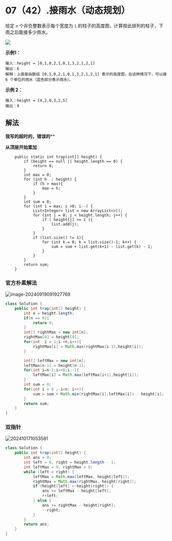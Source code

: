 # 07（42）.接雨水（动态规划）

给定 `n` 个非负整数表示每个宽度为 `1` 的柱子的高度图，计算按此排列的柱子，下雨之后能接多少雨水。



![](https://panger-1330565050.cos.ap-beijing.myqcloud.com/202410171249123.png)

**示例1：**

```
输入：height = [0,1,0,2,1,0,1,3,2,1,2,1]
输出：6
解释：上面是由数组 [0,1,0,2,1,0,1,3,2,1,2,1] 表示的高度图，在这种情况下，可以接 6 个单位的雨水（蓝色部分表示雨水）。 
```

**示例 2：**

```
输入：height = [4,2,0,3,2,5]
输出：9
```

## 解法

**我写的超时的，错误的****

**从顶层开始累加**

```
    public static int trap(int[] height) {
        if (height == null || height.length == 0) {
            return 0;
        }
        int max = 0;
        for (int h  : height) {
            if (h > max){
                max = h;
            }
        }
        int sum = 0;
        for (int i = max; i >0; i--) {
            List<Integer> list = new ArrayList<>();
            for (int j = 0; j < height.length; j++) {
                if ( height[j] >= i ){
                    list.add(j);
                }
            }
            if (list.size() != 1){
                for (int k = 0; k < list.size()-1; k++) {
                    sum = sum + list.get(k+1) - list.get(k) - 1;
                }
            }
        }
        return sum;
    }
```

### 官方朴素解法

![image-20240919091927769](/Users/chilianpan/Documents/自学开发/hot100/07.接雨水.assets/image-20240919091927769.png)



```java
class Solution {
    public int trap(int[] height) {
        int n = height.length;
        if(n == 0){
            return 0;
        }
        int[] rightMax = new int[n];
        rightMax[0] = height[0];
        for(int  i = 1;i <n;i++){
            rightMax[i] = Math.max(rightMax[i-1],height[i]);
        }

        int[] leftMax = new int[n];
        leftMax[n-1] = height[n-1];
        for(int i=n-2;i>=0;i--){
            leftMax[i] = Math.max(leftMax[i+1],height[i]);
        }
        int sum = 0;
        for(int i = 0 ; i<n; i++){
            sum = sum + Math.min(rightMax[i],leftMax[i]) - height[i];
        }
        return sum;
    }
}
```

### 双指针

![202410171053581](https://panger-1330565050.cos.ap-beijing.myqcloud.com/202410171249049.png)

```java
class Solution {
    public int trap(int[] height) {
        int ans = 0;
        int left = 0, right = height.length - 1;
        int leftMax = 0, rightMax = 0;
        while (left < right) {
            leftMax = Math.max(leftMax, height[left]);
            rightMax = Math.max(rightMax, height[right]);
            if (height[left] < height[right]) {
                ans += leftMax - height[left];
                ++left;
            } else {
                ans += rightMax - height[right];
                --right;
            }
        }
        return ans;
    }
}
```

